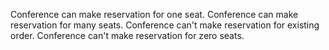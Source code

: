 Conference can make reservation for one seat.
Conference can make reservation for many seats.
Conference can't make reservation for existing order.
Conference can't make reservation for zero seats.